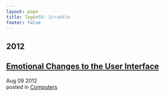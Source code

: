 ```yaml
---
layout: page
title: Tag&#58; Scrabble
footer: false
---
```


<div id="blog-archives" class="category">
<h2>2012</h2>

<article>
<h1><a href="/2012/08/09/emotional-changes-to-ui/index.html">Emotional Changes to the User Interface</a></h1>
<time datetime="2012-08-09T00:00:00-06:00" pubdate><span class='month'>Aug</span> <span class='day'>09</span> <span class='year'>2012</span></time>
<footer>
<span class="categories">posted in 
<a href='/categories/computers/'>Computers</a></span>
</footer>
</article>
</div>
